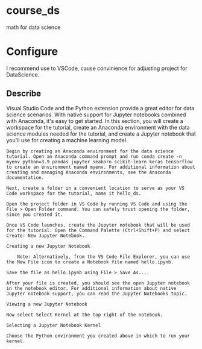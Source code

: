# course_ds
math for data science

# Configure
I recommend use to VSCode, cause convinience for adjusting project for DataScience. 

## Describe



Visual Studio Code and the Python extension provide a great editor for data science scenarios. With native support for Jupyter notebooks combined with Anaconda, it's easy to get started. In this section, you will create a workspace for the tutorial, create an Anaconda environment with the data science modules needed for the tutorial, and create a Jupyter notebook that you'll use for creating a machine learning model.

    Begin by creating an Anaconda environment for the data science tutorial. Open an Anaconda command prompt and run conda create -n myenv python=3.9 pandas jupyter seaborn scikit-learn keras tensorflow to create an environment named myenv. For additional information about creating and managing Anaconda environments, see the Anaconda documentation.

    Next, create a folder in a convenient location to serve as your VS Code workspace for the tutorial, name it hello_ds.

    Open the project folder in VS Code by running VS Code and using the File > Open Folder command. You can safely trust opening the folder, since you created it.

    Once VS Code launches, create the Jupyter notebook that will be used for the tutorial. Open the Command Palette (Ctrl+Shift+P) and select Create: New Jupyter Notebook.

    Creating a new Jupyter Notebook

        Note: Alternatively, from the VS Code File Explorer, you can use the New File icon to create a Notebook file named hello.ipynb.

    Save the file as hello.ipynb using File > Save As....

    After your file is created, you should see the open Jupyter notebook in the notebook editor. For additional information about native Jupyter notebook support, you can read the Jupyter Notebooks topic.

    Viewing a new Jupyter Notebook

    Now select Select Kernel at the top right of the notebook.

    Selecting a Jupyter Notebook Kernel

    Choose the Python environment you created above in which to run your kernel.
